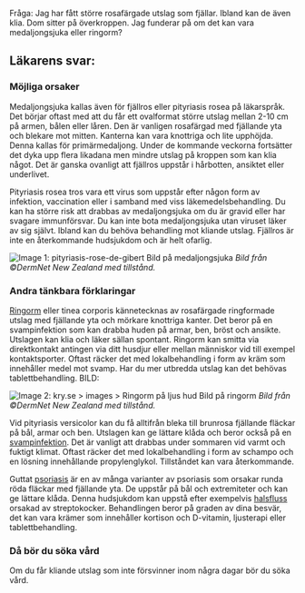 Fråga: Jag har fått större rosafärgade utslag som fjällar. Ibland kan de även klia. Dom sitter på överkroppen. Jag funderar på om det kan vara medaljongsjuka eller ringorm?

Läkarens svar:
--------------

### Möjliga orsaker

Medaljongsjuka kallas även för fjällros eller pityriasis rosea på läkarspråk. Det börjar oftast med att du får ett ovalformat större utslag mellan 2-10 cm på armen, bålen eller låren. Den är vanligen rosafärgad med fjällande yta och blekare mot mitten. Kanterna kan vara knottriga och lite upphöjda. Denna kallas för primärmedaljong. Under de kommande veckorna fortsätter det dyka upp flera likadana men mindre utslag på kroppen som kan klia något. Det är ganska ovanligt att fjällros uppstår i hårbotten, ansiktet eller underlivet.

Pityriasis rosea tros vara ett virus som uppstår efter någon form av infektion, vaccination eller i samband med viss läkemedelsbehandling. Du kan ha större risk att drabbas av medaljongsjuka om du är gravid eller har svagare immunförsvar. Du kan inte bota medaljongsjuka utan viruset läker av sig självt. Ibland kan du behöva behandling mot kliande utslag. Fjällros är inte en återkommande hudsjukdom och är helt ofarlig.

![Image 1: pityriasis-rose-de-gibert](https://images.ctfassets.net/h8qzhh7m9m8u/5GgNtDpYodZ2pLPttrAHC4/3503a4ddcaf2fee55fa0f40007376627/pityriasis-rosea-0024.jpg) Bild på medaljongsjuka _Bild från ©DermNet New Zealand med tillstånd._

### Andra tänkbara förklaringar

[Ringorm](https://www.kry.se/fakta/ringorm/ "ringorm") eller tinea corporis kännetecknas av rosafärgade ringformade utslag med fjällande yta och mörkare knottriga kanter. Det beror på en svampinfektion som kan drabba huden på armar, ben, bröst och ansikte. Utslagen kan klia och läker sällan spontant. Ringorm kan smitta via direktkontakt antingen via ditt husdjur eller mellan människor vid till exempel kontaktsporter. Oftast räcker det med lokalbehandling i form av kräm som innehåller medel mot svamp. Har du mer utbredda utslag kan det behövas tablettbehandling. BILD:

![Image 2: kry.se > images > Ringorm på ljus hud](https://images.ctfassets.net/h8qzhh7m9m8u/3TmJ43PeUOM6yQccQmkJQs/093f14fd8ffbd51442ff259d43ff015f/ringorm-tinea-corporis-pa-ljus-hud.jpg) Bild på ringorm _Bild från ©DermNet New Zealand med tillstånd._

Vid pityriasis versicolor kan du få alltifrån bleka till brunrosa fjällande fläckar på bål, armar och ben. Utslagen kan ge lättare klåda och beror också på en [svampinfektion](https://www.kry.se/fakta/svampinfektion/ "svampinfektion"). Det är vanligt att drabbas under sommaren vid varmt och fuktigt klimat. Oftast räcker det med lokalbehandling i form av schampo och en lösning innehållande propylenglykol. Tillståndet kan vara återkommande.

Guttat [psoriasis](https://www.kry.se/fakta/psoriasis/ "psoriasis") är en av många varianter av psoriasis som orsakar runda röda fläckar med fjällande yta. De uppstår på bål och extremiteter och kan ge lättare klåda. Denna hudsjukdom kan uppstå efter exempelvis [halsfluss](https://www.kry.se/fakta/halsfluss/ "halsfluss") orsakad av streptokocker. Behandlingen beror på graden av dina besvär, det kan vara krämer som innehåller kortison och D-vitamin, ljusterapi eller tablettbehandling.

### Då bör du söka vård

Om du får kliande utslag som inte försvinner inom några dagar bör du söka vård.
